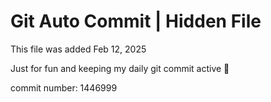 # Git Auto Commit | Hidden File

This file was added Feb 12, 2025

Just for fun and keeping my daily git commit active 🤪

commit number: 1446999
